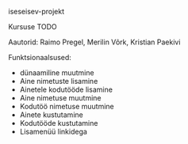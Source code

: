 iseseisev-projekt

Kursuse TODO

Aautorid: Raimo Pregel, Merilin Võrk, Kristian Paekivi

Funktsionaalsused:

- dünaamiline muutmine
- Aine nimetuste lisamine
- Ainetele kodutööde lisamine
- Aine nimetuse muutmine
- Kodutöö nimetuse muutmine
- Ainete kustutamine
- Kodutööde kustutamine
- Lisamenüü linkidega
